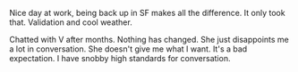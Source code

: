 Nice day at work, being back up in SF makes all the difference. It only took that. Validation and cool weather.

Chatted with V after months. Nothing has changed. She just disappoints me a lot in conversation. She doesn't give me what I want. It's a bad expectation. I have snobby high standards for conversation.
